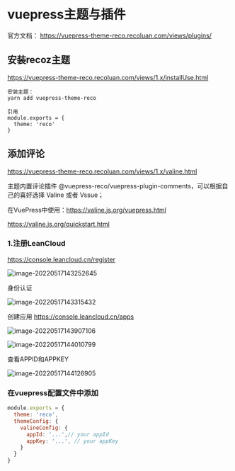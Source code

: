 # vuepress主题与插件



官方文档： https://vuepress-theme-reco.recoluan.com/views/plugins/



## 安装recoz主题

https://vuepress-theme-reco.recoluan.com/views/1.x/installUse.html

```
安装主题：
yarn add vuepress-theme-reco

引用
module.exports = {
  theme: 'reco'
} 
```



## 添加评论

https://vuepress-theme-reco.recoluan.com/views/1.x/valine.html

主题内置评论插件 @vuepress-reco/vuepress-plugin-comments，可以根据自己的喜好选择 Valine 或者 Vssue；



在VuePress中使用：https://valine.js.org/vuepress.html

https://valine.js.org/quickstart.html 

### 1.注册LeanCloud

https://console.leancloud.cn/register

![image-20220517143252645](https://imgoss.xgss.net/picgo/image-20220517143252645.png?aliyun)

身份认证

![image-20220517143315432](https://imgoss.xgss.net/picgo/image-20220517143315432.png?aliyun)

创建应用 https://console.leancloud.cn/apps

![image-20220517143907106](https://imgoss.xgss.net/picgo/image-20220517143907106.png?aliyun)

![image-20220517144010799](https://imgoss.xgss.net/picgo/image-20220517144010799.png?aliyun)

查看APPID和APPKEY

![image-20220517144126905](https://imgoss.xgss.net/picgo/image-20220517144126905.png?aliyun)

### 在vuepress配置文件中添加

```javascript
module.exports = {
  theme: 'reco',
  themeConfig: {
    valineConfig: {
      appId: '...',// your appId
      appKey: '...', // your appKey
    }
  }  
}
```